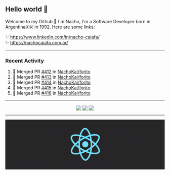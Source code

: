 ## Hello world 👋  
Welcome to my Github 🧙‍ I'm Nacho, I'm a Software Developer born in Argentina🇦🇷 in 1992. Here are some links:  
  
✨ https://www.linkedin.com/in/nacho-caiafa/  
✨ https://nachocaiafa.com.ar/  

---

### Recent Activity

<!--START_SECTION:activity-->
1. 🎉 Merged PR [#412](https://github.com/NachoKai/forito/pull/412) in [NachoKai/forito](https://github.com/NachoKai/forito)
2. 🎉 Merged PR [#413](https://github.com/NachoKai/forito/pull/413) in [NachoKai/forito](https://github.com/NachoKai/forito)
3. 🎉 Merged PR [#414](https://github.com/NachoKai/forito/pull/414) in [NachoKai/forito](https://github.com/NachoKai/forito)
4. 🎉 Merged PR [#415](https://github.com/NachoKai/forito/pull/415) in [NachoKai/forito](https://github.com/NachoKai/forito)
5. 🎉 Merged PR [#416](https://github.com/NachoKai/forito/pull/416) in [NachoKai/forito](https://github.com/NachoKai/forito)
<!--END_SECTION:activity-->

---

<p align="center">
    <img align='center' src="https://github-readme-stats.vercel.app/api?username=NachoKai&theme=react&hide_border=true&include_all_commits=false&count_private=true" />
    <img align="center" src="https://github-readme-stats.vercel.app/api/top-langs?username=NachoKai&langs_count=10&show_icons=true&locale=en&layout=compact&theme=react&hide_border=true" />
    <img align='center' src="https://github-readme-streak-stats.herokuapp.com/?user=NachoKai&theme=react&hide_border=true" />
</p>

---

<p align="center">
    <img align='center' src='https://raw.githubusercontent.com/NachoKai/NachoKai/master/x3x5w638kkixi9s3h3vw.gif' >
</p>
